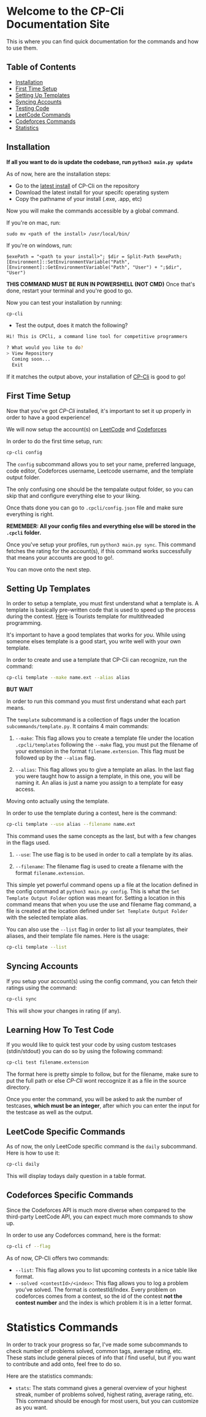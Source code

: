 # Welcome to the CP-Cli Documentation Site

This is where you can find quick documentation for the commands and how to use them.

## Table of Contents

- [Installation](#installation)
- [First Time Setup](#first-time-setup)
- [Setting Up Templates](#setting-up-templates)
- [Syncing Accounts](#syncing-accounts)
- [Testing Code](#learning-how-to-test-code)
- [LeetCode Commands](#leetcode-specific-commands)
- [Codeforces Commands](#codeforces-specific-commands)
- [Statistics](#statistics-commands)

## Installation

**If all you want to do is update the codebase, run `python3 main.py update`**

As of now, here are the installation steps:

- Go to the [latest install](https://github.com/CompProgTools/CPCli/releases) of CP-Cli on the repository
- Download the latest install for your specifc operating system
- Copy the pathname of your install (.exe, .app, etc)

Now you will make the commands accessible by a global command.

If you're on mac, run:
```
sudo mv <path of the install> /usr/local/bin/  
```

If you're on windows, run:
```
$exePath = "<path to your install>"; $dir = Split-Path $exePath; [Environment]::SetEnvironmentVariable("Path", [Environment]::GetEnvironmentVariable("Path", "User") + ";$dir", "User")
```
**THIS COMMAND MUST BE RUN IN POWERSHELL (NOT CMD)**
Once that's done, restart your terminal and you're good to go.

Now you can test your installation by running:

```bash
cp-cli
```

- Test the output, does it match the following?
```bash
Hi! This is CPCli, a command line tool for competitive programmers

? What would you like to do? 
> View Repository
  Coming soon...
  Exit
```

If it matches the output above, your installation of [CP-Cli](https://github.com/CompProgTools/CPCli) is good to go!

## First Time Setup

Now that you've got *CP-Cli* installed, it's important to set it up properly in order to have a good experience!

We will now setup the account(s) on [LeetCode](https://leetcode.com) and [Codeforces](https://codeforces.com)

In order to do the first time setup, run:
```bash
cp-cli config
```

The `config` subcommand allows you to set your name, preferred language, code editor, Codeforces username, Leetcode username, and the template output folder.

The only confusing one should be the tempalate output folder, so you can skip that and configure everything else to your liking.

Once thats done you can go to `.cpcli/config.json` file and make sure everything is right. 

**REMEMBER: All your config files and everything else will be stored in the `.cpcli` folder.**

Once you've setup your profiles, run `python3 main.py sync`. This command fetches the rating for the account(s), if this command works successfully that means your accounts are good to go!. 

You can move onto the next step.

## Setting Up Templates

In order to setup a template, you must first understand what a template is. A template is basically pre-written code that is used to speed up the process during the contest. [Here](https://github.com/the-tourist/algo/blob/master/template/multithreaded.cpp) is Tourists template for multithreaded programming.

It's important to have a good templates that works for *you*. While using someone elses template is a good start, you write well with your own template.

In order to create and use a template that CP-Cli can recognize, run the command:
```bash
cp-cli template --make name.ext --alias alias
```
**BUT WAIT**

In order to run this command you must first understand what each part means.

The `template` subcommand is a collection of flags under the location `subcommands/template.py`. It contains 4 main commands:

1. `--make`: This flag allows you to create a template file under the location `.cpcli/templates` following the `--make` flag, you must put the filename of your extension in the format `filename.extension`. This flag must be followed up by the `--alias` flag.

2. `--alias`: This flag allows you to give a template an alias. In the last flag you were taught how to assign a template, in this one, you will be naming it. An alias is just a name you assign to a template for easy access.

Moving onto actually using the template.

In order to use the template during a contest, here is the command:

```bash
cp-cli template --use alias --filename name.ext
```
This command uses the same concepts as the last, but with a few changes in the flags used.

1. `--use`: The use flag is to be used in order to call a template by its alias.

2. `--filename`: The filename flag is used to create a filename with the format `filename.extension`.

This simple yet powerful command opens up a file at the location defined in the config command at `python3 main.py config`. This is what the `Set Template Output Folder` option was meant for. Setting a location in this command means that when you use the use and filename flag command, a file is created at the location defined under `Set Template Output Folder` with the selected template alias.

You can also use the `--list` flag in order to list all your teamplates, their aliases, and their template file names. Here is the usage:

```bash
cp-cli template --list
```

## Syncing Accounts

If you setup your account(s) using the config command, you can fetch their ratings using the command:
```bash
cp-cli sync
```

This will show your changes in rating (if any).

## Learning How To Test Code

If you would like to quick test your code by using custom testcases (stdin/stdout) you can do so by using the following command:
```bash
cp-cli test filename.extension
```

The format here is pretty simple to follow, but for the filename, make sure to put the full path or else *CP-Cli* wont reccognize it as a file in the source directory.

Once you enter the command, you will be asked to ask the number of testcases, **which must be an integer**, after which you can enter the input for the testcase as well as the output.

## LeetCode Specific Commands

As of now, the only LeetCode specific command is the `daily` subcommand. Here is how to use it:

```bash
cp-cli daily
```

This will display todays daily question in a table format.

## Codeforces Specific Commands

Since the Codeforces API is much more diverse when compared to the third-party LeetCode API, you can expect much more commands to show up.

In order to use any Codeforces command, here is the format:
```bash
cp-cli cf --flag
```

As of now, CP-Cli offers two commands:

- `--list`: This flag allows you to list upcoming contests in a nice table like format.
- `--solved <contestId>/<index>`: This flag allows you to log a problem you've solved. The format is contestId/Index. Every problem on codeforces comes from a contest, so the id of the contest **not the contest number** and the index is which problem it is in a letter format.

# Statistics Commands

In order to track your progress so far, I've made some subcommands to check number of problems solved, common tags, average rating, etc. These stats include general pieces of info that *I* find useful, but if you want to contribute and add onto, feel free to do so.

Here are the statistics commands:

- `stats`: The stats command gives a general overview of your highest streak, number of problems solved, highest rating, average rating, etc. This command should be enough for most users, but you can customize as you want.